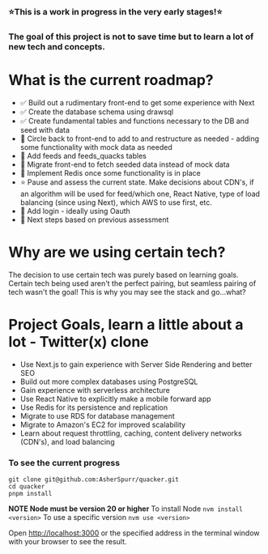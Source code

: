 ### ⭐️This is a work in progress in the very early stages!⭐️
### The goal of this project is not to save time but to learn a lot of new tech and concepts.

# What is the current roadmap?
- ✅ Build out a rudimentary front-end to get some experience with Next
- ✅ Create the database schema using drawsql
- ✅ Create fundamental tables and functions necessary to the DB and seed with data
- 📍 Circle back to front-end to add to and restructure as needed - adding some functionality with mock data as needed
- 📍 Add feeds and feeds_quacks tables
- 📍 Migrate front-end to fetch seeded data instead of mock data
- 📍 Implement Redis once some functionality is in place
- ⭐️ Pause and assess the current state. Make decisions about CDN's, if an algorithm will be used for feed/which one, React Native, type of load balancing (since using Next), which AWS to use first, etc.
- 📍 Add login - ideally using Oauth
- 📍 Next steps based on previous assessment 

# Why are we using certain tech?
The decision to use certain tech was purely based on learning goals.
Certain tech being used aren't the perfect pairing, but seamless pairing of tech wasn't the goal! This is why you may see the stack and go...what?

# Project Goals, learn a little about a lot - Twitter(x) clone 
- Use Next.js to gain experience with Server Side Rendering and better SEO
- Build out more complex databases using PostgreSQL
- Gain experience with serverless architecture
- Use React Native to explicitly make a mobile forward app
- Use Redis for its persistence and  replication 
- Migrate to use RDS for database management
- Migrate to Amazon's EC2 for improved scalability
- Learn about request throttling, caching, content delivery networks (CDN's), and load balancing

### To see the current progress

```
git clone git@github.com:AsherSpurr/quacker.git
cd quacker
pnpm install

```

**NOTE Node must be version 20 or higher**
To install Node
```nvm install <version>```
To use a specific version
```nvm use <version>```


Open [http://localhost:3000](http://localhost:3000) or the specified address in the terminal window with your browser to see the result.

